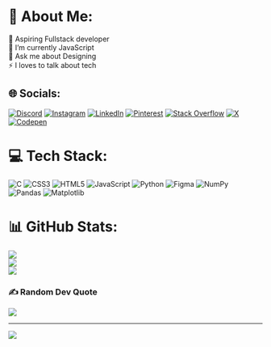 
# 💫 About Me:
🔭 Aspiring Fullstack developer<br>🌱 I’m currently JavaScript<br>💬 Ask me about Designing<br>⚡ I loves to talk about tech


## 🌐 Socials:
[![Discord](https://img.shields.io/badge/Discord-%237289DA.svg?logo=discord&logoColor=white)](https://discord.gg/lakshay#4730) [![Instagram](https://img.shields.io/badge/Instagram-%23E4405F.svg?logo=Instagram&logoColor=white)](https://instagram.com/@laksh_1604) [![LinkedIn](https://img.shields.io/badge/LinkedIn-%230077B5.svg?logo=linkedin&logoColor=white)](https://linkedin.com/in/www.linkedin.com/in/lakshay-gupta-17b7ba244) [![Pinterest](https://img.shields.io/badge/Pinterest-%23E60023.svg?logo=Pinterest&logoColor=white)](https://pinterest.com/https://in.pinterest.com/lakshayguptabsr/) [![Stack Overflow](https://img.shields.io/badge/-Stackoverflow-FE7A16?logo=stack-overflow&logoColor=white)](https://stackoverflow.com/users/https://stackoverflow.com/users/23470090/lakshay-gupta) [![X](https://img.shields.io/badge/X-black.svg?logo=X&logoColor=white)](https://x.com/https://twitter.com/laks_1604) [![Codepen](https://img.shields.io/badge/Codepen-000000?style=for-the-badge&logo=codepen&logoColor=white)](https://codepen.io/https://codepen.io/utjywiyu-the-scripter) 

# 💻 Tech Stack:
![C](https://img.shields.io/badge/c-%2300599C.svg?style=plastic&logo=c&logoColor=white) ![CSS3](https://img.shields.io/badge/css3-%231572B6.svg?style=plastic&logo=css3&logoColor=white) ![HTML5](https://img.shields.io/badge/html5-%23E34F26.svg?style=plastic&logo=html5&logoColor=white) ![JavaScript](https://img.shields.io/badge/javascript-%23323330.svg?style=plastic&logo=javascript&logoColor=%23F7DF1E) ![Python](https://img.shields.io/badge/python-3670A0?style=plastic&logo=python&logoColor=ffdd54) ![Figma](https://img.shields.io/badge/figma-%23F24E1E.svg?style=plastic&logo=figma&logoColor=white) ![NumPy](https://img.shields.io/badge/numpy-%23013243.svg?style=plastic&logo=numpy&logoColor=white) ![Pandas](https://img.shields.io/badge/pandas-%23150458.svg?style=plastic&logo=pandas&logoColor=white) ![Matplotlib](https://img.shields.io/badge/Matplotlib-%23ffffff.svg?style=plastic&logo=Matplotlib&logoColor=black)
# 📊 GitHub Stats:
![](https://github-readme-stats.vercel.app/api?username=loG1604&theme=gruvbox&hide_border=false&include_all_commits=true&count_private=true)<br/>
![](https://github-readme-streak-stats.herokuapp.com/?user=loG1604&theme=gruvbox&hide_border=false)<br/>
![](https://github-readme-stats.vercel.app/api/top-langs/?username=loG1604&theme=gruvbox&hide_border=false&include_all_commits=true&count_private=true&layout=compact)

### ✍️ Random Dev Quote
![](https://quotes-github-readme.vercel.app/api?type=horizontal&theme=gruvbox)

---
[![](https://visitcount.itsvg.in/api?id=loG1604&icon=0&color=2)](https://visitcount.itsvg.in)

<!-- Proudly created with GPRM ( https://gprm.itsvg.in ) -->
